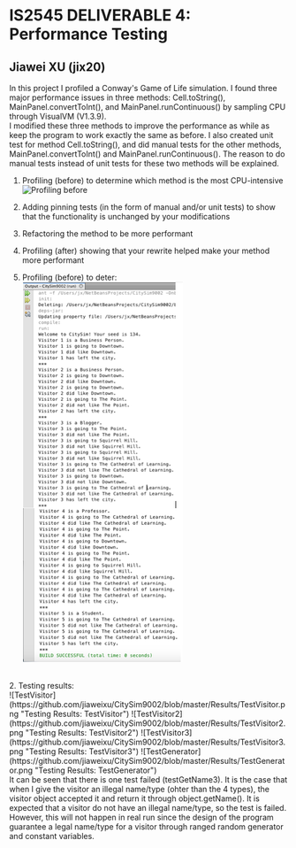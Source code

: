 
# IS2545 DELIVERABLE 4: Performance Testing 
## Jiawei XU (jix20)

In this project I profiled a Conway's Game of Life simulation. I found three major performance issues in three methods: Cell.toString(), MainPanel.convertToInt(), and MainPanel.runContinuous() by sampling CPU through VisualVM (V1.3.9). </br>
I modified these three methods to improve the performance as while as keep the program to work exactly the same as before. I also created unit test for method Cell.toString(), and did manual tests for the other methods, MainPanel.convertToInt() and MainPanel.runContinuous(). The reason to do manual tests instead of unit tests for these two methods will be explained.</br>

1.  Profiling (before) to determine which method is the most CPU-intensive
![Profiling before](https://github.com/jiaweixu/SlowLifeGUI/tree/master/material/Time_Before_Mod.png "Profiling before")

2.  Adding pinning tests (in the form of manual and/or unit tests) to show that
    the functionality is unchanged by your modifications

3.  Refactoring the method to be more performant

4.  Profiling (after) showing that your rewrite helped make your method more
    performant
1. Profiling (before) to deter:</br>
![running result](https://github.com/jiaweixu/CitySim9002/blob/master/Results/result_screen_shot.png "Running Results")
</br>
2. Testing results:</br>
![TestVisitor](https://github.com/jiaweixu/CitySim9002/blob/master/Results/TestVisitor.png "Testing Results: TestVisitor")
![TestVisitor2](https://github.com/jiaweixu/CitySim9002/blob/master/Results/TestVisitor2.png "Testing Results: TestVisitor2")
![TestVisitor3](https://github.com/jiaweixu/CitySim9002/blob/master/Results/TestVisitor3.png "Testing Results: TestVisitor3")
![TestGenerator](https://github.com/jiaweixu/CitySim9002/blob/master/Results/TestGenerator.png "Testing Results: TestGenerator")
</br>
It can be seen that there is one test failed (testGetName3). It is the case that when I give the visitor an illegal name/type (ohter than the 4 types), the visitor object accepted it and return it through object.getName(). It is expected that a visitor do not have an illegal name/type, so the test is failed. However, this will not happen in real run since the design of the program guarantee a legal name/type for a visitor through ranged random generator and constant variables.</br>
